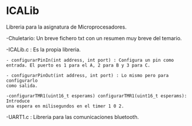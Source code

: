 # ICALib
Libreria para la asignatura de Microprocesadores.

-Chuletario: Un breve fichero txt con un resumen muy breve del temario.

-ICALib.c : Es la propia libreria.

    - configurarPinIn(int address, int port) : Configura un pin como
    entrada. El puerto es 1 para el A, 2 para B y 3 para C.
    
    - configurarPinOut(int address, int port) : Lo mismo pero para configurarlo
    como salida.
    
    -configurarTMR1(uint16_t esperams) configurarTMR1(uint16_t esperams): Introduce
    una espera en milisegundos en el timer 1 0 2.
    
-UART1.c : Libreria para las comunicaciones bluetooth.
    
